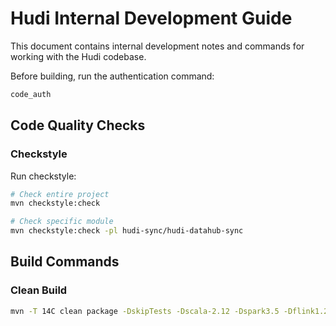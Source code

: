 # Hudi Internal Development Guide

This document contains internal development notes and commands for working with the Hudi codebase.

Before building, run the authentication command:

```bash
code_auth
```
## Code Quality Checks

### Checkstyle

Run checkstyle:

```bash
# Check entire project
mvn checkstyle:check

# Check specific module
mvn checkstyle:check -pl hudi-sync/hudi-datahub-sync
```

## Build Commands

### Clean Build
```bash
mvn -T 14C clean package -DskipTests -Dscala-2.12 -Dspark3.5 -Dflink1.20 
```